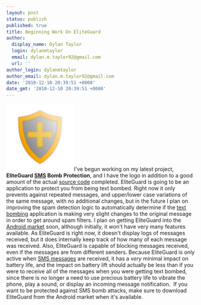 ```yaml
---
layout: post
status: publish
published: true
title: Beginning Work On EliteGuard
author:
  display_name: Dylan Taylor
  login: dylanmtaylor
  email: dylan.m.taylor92@gmail.com
  url: ''
author_login: dylanmtaylor
author_email: dylan.m.taylor92@gmail.com
date: '2010-12-10 20:39:51 +0000'
date_gmt: '2010-12-10 20:39:51 +0000'
---
```

<p><a rel="attachment wp-att-970" href="http://dylanmtaylor.com/2010/12/10/beginning-work-on-eliteguardian/eliteshield-icon-512-hq-2/"><img class="alignleft size-medium wp-image-970" title="EliteGuardian Application Icon " src="/images/blog/2010/12/eliteshield-icon-512-hq1-300x300.png" alt="" width="180" height="180" /></a>I've begun working on my latest project, <strong>EliteGuard <a class="zem_slink" title="SMS" rel="wikipedia" href="http://en.wikipedia.org/wiki/SMS">SMS</a> Bomb Protection</strong>, and I have the logo in addition to a good amount of the actual <a class="zem_slink" title="Source code" rel="wikipedia" href="http://en.wikipedia.org/wiki/Source_code">source code</a> completed. EliteGuard is going to be an application to protect you from being text bombed. Right now it only prevents against repeated messages, and upper/lower case variations of the same message, with no additional changes, but in the future I plan on improving the spam detection logic to automatically determine if the <a class="zem_slink" title="E-mail bomb" rel="wikipedia" href="http://en.wikipedia.org/wiki/E-mail_bomb">text bombing</a> application is making very slight changes to the original message in order to get around spam filters. I plan on getting EliteGuard into the <a class="zem_slink" title="Android Market" rel="homepage" href="http://www.android.com/market/">Android market</a> soon, although initially, it won't have very many features available. As EliteGuard is right now, it doesn't display logs of messages received, but it does internally keep track of how many of each message was received. Also, EliteGuard is capable of blocking messages received, even if the messages are from different senders. Because EliteGuard is only active when <a class="zem_slink" title="SMS" rel="wikipedia" href="http://en.wikipedia.org/wiki/SMS">SMS messages</a> are received, it has a <em>very</em> minimal impact on battery life, and the impact on battery lift should actually be less than if you were to receive all of the messages when you were getting text bombed, since there is no longer a need to use precious battery life to vibrate the phone, play a sound, or display an incoming message notification.  If you want to be protected against SMS bomb attacks, make sure to download EliteGuard from the Android market when it's available.</p>
<div class="zemanta-pixie" style="margin-top: 10px; height: 15px;"><img class="zemanta-pixie-img" style="border: medium none; float: right;" src="/images/blog/2011/06/pixy1.gif" alt="" /></div>
